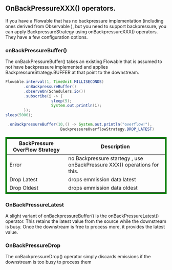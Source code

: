 
## OnBackPressureXXX() operators.
If you have a Flowable that has no backpressure implementation (including ones derived
from Observable ), but you need to support backpressure, you can apply
BackpressureStrategy using onBackpressureXXX() operators. They have a few
configuration options.

### onBackPressureBuffer()
The onBackPressureBuffer() takes an existing Flowable that is assumed to not have
backpressure implemented and applies BackpressureStrategy.BUFFER at that point to
the downstream.
```java
Flowable.interval(1, TimeUnit.MILLISECONDS)
		.onBackpressureBuffer()
		.observeOn(Schedulers.io())
		.subscribe(i -> {
					sleep(5);
					System.out.println(i);
		});
sleep(5000);
```

``` java
 .onBackpressureBuffer(10,() -> System.out.println("overflow!"),
						BackpressureOverflowStrategy.DROP_LATEST)
```


<table style="border: 5px solid green">
 <thead>
  <tr>
  <th>BackPressure OverFlow Strategy</th>
  <th>Description</th>
  </tr>
 </thead>
<tbody>
 <tr>
  <td> Error</td>
  <td> no Backpressure startegy , use onBackPressure XXX() operations for this.</td>
 </tr>
 <tr>
  <td> Drop Latest</td>
  <td>  drops emmission data latest </td>
 </tr>
 <tr>
  <td> Drop Oldest</td>
  <td> drops emmission data oldest</td>
 </tr>
<tbody>
</table>


### OnBackPressureLatest
A slight variant of onBackpressureBuffer() is the onBackPressureLatest() operator.
This retains the latest value from the source while the downstream is busy. Once the
downstream is free to process more, it provides the latest value.

### OnBackPressureDrop
The onBackpressureDrop() operator simply discards emissions if the downstream is too
busy to process them